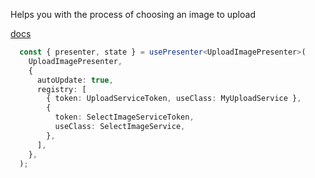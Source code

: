 Helps you with the process of choosing an image to upload

[docs](https://lulusir.github.io/mvp/ecosystem/upload-image)


```typescript
  const { presenter, state } = usePresenter<UploadImagePresenter>(
    UploadImagePresenter,
    {
      autoUpdate: true,
      registry: [
        { token: UploadServiceToken, useClass: MyUploadService },
        {
          token: SelectImageServiceToken,
          useClass: SelectImageService,
        },
      ],
    },
  );
```
